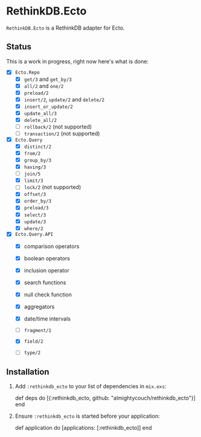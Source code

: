 # RethinkDB.Ecto

`RethinkDB.Ecto` is a RethinkDB adapter for Ecto.

## Status

This is a work in progress, right now here's what is done:

- [x] `Ecto.Repo`
  - [x] `get/3` and `get_by/3`
  - [x] `all/2` and `one/2`
  - [x] `preload/2`
  - [x] `insert/2`, `update/2` and `delete/2`
  - [x] `insert_or_update/2`
  - [x] `update_all/3`
  - [x] `delete_all/2`
  - [ ] `rollback/2` (not supported)
  - [ ] `transaction/2` (not supported)
- [x] `Ecto.Query`
  - [x] `distinct/2`
  - [x] `from/2`
  - [x] `group_by/3`
  - [x] `having/3`
  - [ ] `join/5`
  - [x] `limit/3`
  - [ ] `lock/2` (not supported)
  - [x] `offset/3`
  - [x] `order_by/3`
  - [x] `preload/3`
  - [x] `select/3`
  - [x] `update/3`
  - [x] `where/2`
- [x] `Ecto.Query.API`
  - [x] comparison operators
  - [x] boolean operators
  - [x] inclusion operator
  - [x] search functions
  - [x] null check function
  - [x] aggregators
  - [x] date/time intervals
  - [ ] `fragment/1`
  - [x] `field/2`
  - [ ] `type/2`


## Installation

  1. Add `:rethinkdb_ecto` to your list of dependencies in `mix.exs`:

        def deps do
          [{:rethinkdb_ecto, github: "almightycouch/rethinkdb_ecto"}]
        end

  2. Ensure `:rethinkdb_ecto` is started before your application:

        def application do
          [applications: [:rethinkdb_ecto]]
        end

